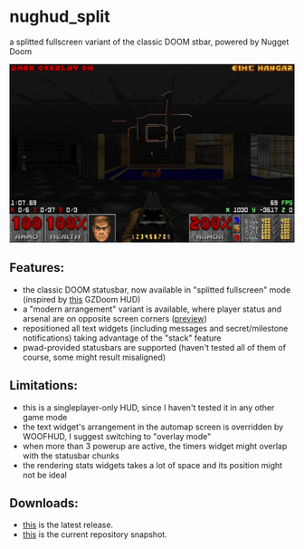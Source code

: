 # nughud_split

a splitted fullscreen variant of the classic DOOM stbar, powered by Nugget Doom


![README](https://raw.githubusercontent.com/liPillON/nughud_split/main/NUGHUD_split_classic.png)


## Features:
- the classic DOOM statusbar, now available in "splitted fullscreen" mode (inspired by [this](https://github.com/3saster/fullscrn_huds) GZDoom HUD)
- a "modern arrangement" variant is available, where player status and arsenal are on opposite screen corners ([preview](https://raw.githubusercontent.com/liPillON/nughud_split/main/NUGHUD_split_modern.png))
- repositioned all text widgets (including messages and secret/milestone notifications) taking advantage of the "stack" feature
- pwad-provided statusbars are supported (haven't tested all of them of course, some might result misaligned)


## Limitations:
- this is a singleplayer-only HUD, since I haven't tested it in any other game mode
- the text widget's arrangement in the automap screen is overridden by WOOFHUD, I suggest switching to "overlay mode"   
- when more than 3 powerup are active, the timers widget might overlap with the statusbar chunks
- the rendering stats widgets takes a lot of space and its position might not be ideal


## Downloads:
- [this](https://github.com/liPillON/nughud_split/releases/latest) is the latest release.
- [this](https://github.com/liPillON/nughud_split/archive/refs/heads/main.zip) is the current repository snapshot.

